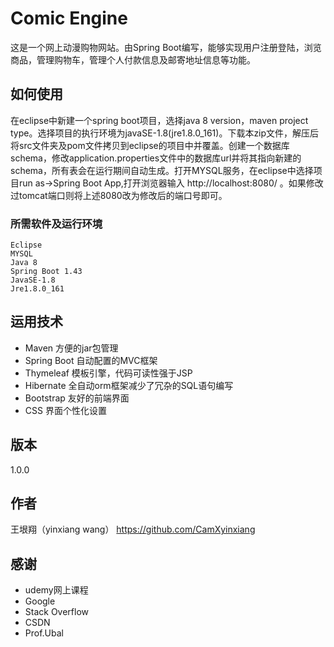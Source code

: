
# Comic Engine

这是一个网上动漫购物网站。由Spring Boot编写，能够实现用户注册登陆，浏览商品，管理购物车，管理个人付款信息及邮寄地址信息等功能。

## 如何使用

在eclipse中新建一个spring boot项目，选择java 8 version，maven project type。选择项目的执行环境为javaSE-1.8(jre1.8.0_161)。下载本zip文件，解压后将src文件夹及pom文件拷贝到eclipse的项目中并覆盖。创建一个数据库schema，修改application.properties文件中的数据库url并将其指向新建的schema，所有表会在运行期间自动生成。打开MYSQL服务，在eclipse中选择项目run as->Spring Boot App,打开浏览器输入 http://localhost:8080/ 。如果修改过tomcat端口则将上述8080改为修改后的端口号即可。

### 所需软件及运行环境

```
Eclipse
MYSQL
Java 8
Spring Boot 1.43
JavaSE-1.8
Jre1.8.0_161
```

## 运用技术

* Maven 方便的jar包管理
* Spring Boot 自动配置的MVC框架
* Thymeleaf 模板引擎，代码可读性强于JSP
* Hibernate 全自动orm框架减少了冗杂的SQL语句编写
* Bootstrap 友好的前端界面
* CSS 界面个性化设置

## 版本

1.0.0

## 作者

王垠翔（yinxiang wang） https://github.com/CamXyinxiang

## 感谢

* udemy网上课程
* Google
* Stack Overflow
* CSDN
* Prof.Ubal

